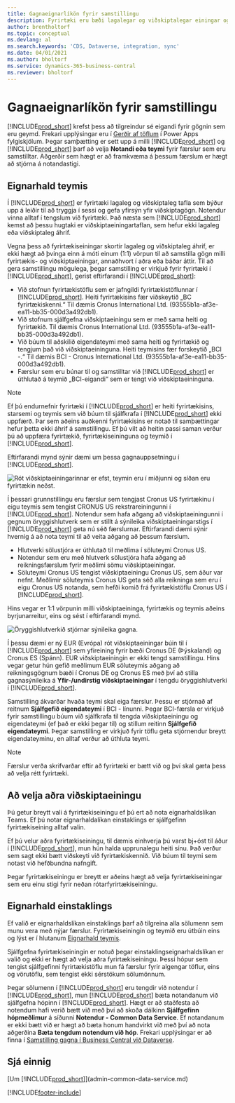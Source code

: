 ```yaml
---
title: Gagnaeignarlíkön fyrir samstillingu
description: Fyrirtæki eru bæði lagalegar og viðskiptalegar einingar og eru notuð til að tryggja í sessi og gefa yfirsýn yfir viðskiptagögn.
author: brentholtorf
ms.topic: conceptual
ms.devlang: al
ms.search.keywords: 'CDS, Dataverse, integration, sync'
ms.date: 04/01/2021
ms.author: bholtorf
ms.service: dynamics-365-business-central
ms.reviewer: bholtorf
---
```


# <a name="data-ownership-models-for-synchronization"></a>Gagnaeignarlíkön fyrir samstillingu

[!INCLUDE[prod_short](includes/cds_long_md.md)] krefst þess að tilgreindur sé eigandi fyrir gögnin sem eru geymd. Frekari upplýsingar eru í [Gerðir af töflum](/powerapps/maker/data-platform/types-of-entities) í Power Apps fylgiskjölum. Þegar samþætting er sett upp á milli [!INCLUDE[prod_short](includes/cds_long_md.md)] og [!INCLUDE[prod_short](includes/prod_short.md)] þarf að velja **Notandi eða teymi** fyrir færslur sem eru samstilltar. Aðgerðir sem hægt er að framkvæma á þessum færslum er hægt að stjórna á notandastigi. <!--We recommend the Team ownership model because it makes it easier to manage ownership for multiple people.NO LONGER TRUE IN DATAVERSE-->

## <a name="team-ownership"></a>Eignarhald teymis
Í [!INCLUDE[prod_short](includes/prod_short.md)] er fyrirtæki lagaleg og viðskiptaleg tafla sem býður upp á leiðir til að tryggja í sessi og gefa yfirsýn yfir viðskiptagögn. Notendur vinna alltaf í tengslum við fyrirtæki. Það næsta sem [!INCLUDE[prod_short](includes/cds_long_md.md)] kemst að þessu hugtaki er viðskiptaeiningartaflan, sem hefur ekki lagaleg eða viðskiptaleg áhrif.

Vegna þess að fyrirtækiseiningar skortir lagaleg og viðskiptaleg áhrif, er ekki hægt að þvinga einn á móti einum (1:1) vörpun til að samstilla gögn milli fyrirtækis- og viðskiptaeiningar, annaðhvort í aðra eða báðar áttir. Til að gera samstillingu mögulega, þegar samstilling er virkjuð fyrir fyrirtæki í [!INCLUDE[prod_short](includes/prod_short.md)], gerist eftirfarandi í [!INCLUDE[prod_short](includes/cds_long_md.md)]:

* Við stofnun fyrirtækistöflu sem er jafngildi fyrirtækistöflunnar í [!INCLUDE[prod_short](includes/prod_short.md)]. Heiti fyrirtækisins fær viðskeytið „BC fyrirtækiskenni.“ Til dæmis Cronus International Ltd. (93555b1a-af3e-ea11-bb35-000d3a492db1).
* Við stofnum sjálfgefna viðskiptaeiningu sem er með sama heiti og fyrirtækið. Til dæmis Cronus International Ltd. (93555b1a-af3e-ea11-bb35-000d3a492db1).
* Við búum til aðskilið eigendateymi með sama heiti og fyrirtækið og tengjum það við viðskiptaeininguna. Heiti teymisins fær forskeytið „BCI -.“ Til dæmis BCI - Cronus International Ltd. (93555b1a-af3e-ea11-bb35-000d3a492db1).
* Færslur sem eru búnar til og samstilltar við [!INCLUDE[prod_short](includes/cds_long_md.md)] er úthlutað á teymið „BCI-eigandi“ sem er tengt við viðskiptaeininguna.

> [!NOTE]
> Ef þú endurnefnir fyrirtæki í [!INCLUDE[prod_short](includes/prod_short.md)] er heiti fyrirtækisins, starsemi og teymis sem við búum til sjálfkrafa í [!INCLUDE[prod_short](includes/cds_long_md.md)] ekki uppfærð. Þar sem aðeins auðkenni fyrirtækisins er notað til samþættingar hefur þetta ekki áhrif á samstillingu. Ef þú vilt að heitin passi saman verður þú að uppfæra fyrirtækið, fyrirtækiseininguna og teymið í [!INCLUDE[prod_short](includes/cds_long_md.md)].

Eftirfarandi mynd sýnir dæmi um þessa gagnauppsetningu í [!INCLUDE[prod_short](includes/cds_long_md.md)].

![Rót viðskiptaeiningarinnar er efst, teymin eru í miðjunni og síðan eru fyrirtækin neðst.](media/cds_bu_team_company.png)

Í þessari grunnstillingu eru færslur sem tengjast Cronus US fyrirtækinu í eigu teymis sem tengist CRONUS US  rekstrareiningunni í [!INCLUDE[prod_short](includes/cds_long_md.md)]. Notendur sem hafa aðgang að viðskiptaeiningunni í gegnum öryggishlutverk sem er stillt á sýnileika viðskiptaeiningarstigs í [!INCLUDE[prod_short](includes/cds_long_md.md)] geta nú séð færslurnar. Eftirfarandi dæmi sýnir hvernig á að nota teymi til að veita aðgang að þessum færslum.

* Hlutverki sölustjóra er úthlutað til meðlima í söluteymi Cronus US.
* Notendur sem eru með hlutverk sölustjóra hafa aðgang að reikningsfærslum fyrir meðlimi sömu viðskiptaeiningar.
* Söluteymi Cronus US tengist viðskiptaeiningu Cronus US, sem áður var nefnt. Meðlimir söluteymis Cronus US geta séð alla reikninga sem eru í eigu Cronus US  notanda, sem hefði komið frá fyrirtækistöflu Cronus US í [!INCLUDE[prod_short](includes/prod_short.md)].

Hins vegar er 1:1 vörpunin milli viðskiptaeininga, fyrirtækis og teymis aðeins byrjunarreitur, eins og sést í eftirfarandi mynd.

![Öryggishlutverkið stjórnar sýnileika gagna.](media/cds_bu_team_company_2.png)

Í þessu dæmi er ný EUR (Evrópa) rót viðskiptaeiningar búin til í [!INCLUDE[prod_short](includes/cds_long_md.md)] sem yfireining fyrir bæði Cronus DE (Þýskaland) og Cronus ES (Spánn). EUR viðskiptaeiningin er ekki tengd samstillingu. Hins vegar getur hún gefið meðlimum EUR söluteymis aðgang að reikningsgögnum bæði í Cronus DE og Cronus ES með því að stilla gagnasýnileika á **Yfir-/undirstig viðskiptaeiningar** í tengdu öryggishlutverki í [!INCLUDE[prod_short](includes/cds_long_md.md)].

Samstilling ákvarðar hvaða teymi skal eiga færslur. Þessu er stjórnað af reitnum **Sjálfgefið eigendateymi** í BCI -  línunni. Þegar BCI-færsla er virkjuð fyrir samstillingu búum við sjálfkrafa til tengda viðskiptaeiningu og eigendateymi (ef það er ekki þegar til) og stillum reitinn **Sjálfgefið eigendateymi**. Þegar samstilling er virkjuð fyrir töflu geta stjórnendur breytt eigendateyminu, en alltaf verður að úthluta teymi.

> [!NOTE]
> Færslur verða skrifvarðar eftir að fyrirtæki er bætt við og því skal gæta þess að velja rétt fyrirtæki.

## <a name="choosing-a-different-business-unit"></a>Að velja aðra viðskiptaeiningu
Þú getur breytt vali á fyrirtækiseiningu ef þú ert að nota eignarhaldslíkan Teams. Ef þú notar eignarhaldalíkan einstaklings er sjálfgefinn fyrirtækiseining alltaf valin. 

Ef þú velur aðra fyrirtækiseiningu, til dæmis einhverja þú varst bj+óst til áður í [!INCLUDE[prod_short](includes/cds_long_md.md)], mun hún halda upprunalegu heiti sínu. Það verður sem sagt ekki bætt viðskeyti við fyrirtækiskennið. Við búum til teymi sem notast við hefðbundna nafngift.

Þegar fyrirtækiseiningu er breytt er aðeins hægt að velja fyrirtækiseiningar sem eru einu stigi fyrir neðan rótarfyrirtækiseiningu.

## <a name="person-ownership"></a>Eignarhald einstaklings
Ef valið er eignarhaldslíkan einstaklings þarf að tilgreina alla sölumenn sem munu vera með nýjar færslur. Fyrirtækiseiningin og teymið eru útbúin eins og lýst er í hlutanum [Eignarhald teymis](admin-cds-company-concept.md#team-ownership).

Sjálfgefna fyrirtækiseiningin er notuð þegar einstaklingseignarhaldslíkan er valið og ekki er hægt að velja aðra fyrirtækiseiningu. Þessi hópur sem tengist sjálfgefinni fyrirtækistöflu mun fá færslur fyrir algengar töflur, eins og vörutöflu, sem tengist ekki sérstökum sölumönnum.

Þegar sölumenn í [!INCLUDE[prod_short](includes/prod_short.md)] eru tengdir við notendur í [!INCLUDE[prod_short](includes/cds_long_md.md)], mun [!INCLUDE[prod_short](includes/prod_short.md)] bæta notandanum við sjálfgefna hópinn í [!INCLUDE[prod_short](includes/cds_long_md.md)]. Hægt er að staðfesta að notendum hafi verið bætt við með því að skoða dálkinn **Sjálfgefinn hópmeðlimur** á síðunni **Notendur - Common Data Service**. Ef notandanum er ekki bætt við er hægt að bæta honum handvirkt við með því að nota aðgerðina **Bæta tengdum notendum við hóp**. Frekari upplýsingar er að finna í [Samstilling gagna í Business Central við Dataverse](admin-synchronizing-business-central-and-sales.md).

## <a name="see-also"></a>Sjá einnig
[Um [!INCLUDE[prod_short](includes/cds_long_md.md)]](admin-common-data-service.md)

[!INCLUDE[footer-include](includes/footer-banner.md)]
